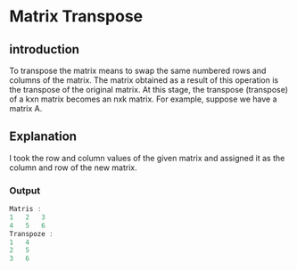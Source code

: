 # Matrix Transpose

## introduction

To transpose the matrix means to swap the same numbered rows and columns of the matrix. The matrix obtained as a result of this operation is the transpose of the original matrix. At this stage, the transpose (transpose) of a kxn matrix becomes an nxk matrix. For example, suppose we have a matrix A.

## Explanation

I took the row and column values of the given matrix and assigned it as the column and row of the new matrix.

### Output

```java
Matris : 
1   2   3   
4   5   6   
Transpoze : 
1   4   
2   5   
3   6   

```